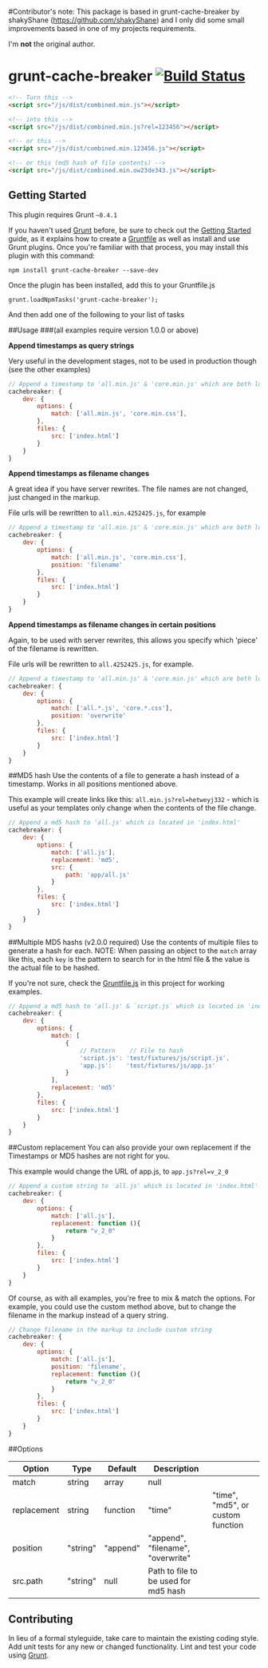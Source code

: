 #Contributor's note:
This package is based in grunt-cache-breaker by shakyShane (https://github.com/shakyShane) and I only did some small improvements based in one of my projects requirements.

I'm **not** the original author.

# grunt-cache-breaker [![Build Status](https://travis-ci.org/shakyShane/grunt-cache-breaker.png?branch=master)](https://travis-ci.org/shakyShane/grunt-cache-breaker)

```html
<!-- Turn this -->
<script src="/js/dist/combined.min.js"></script>

<!-- into this -->
<script src="/js/dist/combined.min.js?rel=123456"></script>

<!-- or this -->
<script src="/js/dist/combined.min.123456.js"></script>

<!-- or this (md5 hash of file contents) -->
<script src="/js/dist/combined.min.ow23de343.js"></script>
```

## Getting Started

This plugin requires Grunt `~0.4.1`

If you haven't used [Grunt](http://gruntjs.com/) before, be sure to check out the [Getting Started](http://gruntjs.com/getting-started) guide, as it explains how to create a [Gruntfile](http://gruntjs.com/sample-gruntfile) as well as install and use Grunt plugins. Once you're familiar with that process, you may install this plugin with this command:

```shell
npm install grunt-cache-breaker --save-dev
```
Once the plugin has been installed, add this to your Gruntfile.js

    grunt.loadNpmTasks('grunt-cache-breaker');

And then add one of the following to your list of tasks

##Usage
###(all examples require version 1.0.0 or above)

**Append timestamps as query strings**

Very useful in the development stages, not to be used in production though (see the other examples)

```js
// Append a timestamp to 'all.min.js' & 'core.min.js' which are both located in 'index.html'
cachebreaker: {
    dev: {
        options: {
            match: ['all.min.js', 'core.min.css'],
        },
        files: {
            src: ['index.html']
        }
    }
}
```

**Append timestamps as filename changes**

A great idea if you have server rewrites. The file names are not changed, just changed in the markup.

File urls will be rewritten to `all.min.4252425.js`, for example

```js
// Append a timestamp to 'all.min.js' & 'core.min.js' which are both located in 'index.html'
cachebreaker: {
    dev: {
        options: {
            match: ['all.min.js', 'core.min.css'],
            position: 'filename'
        },
        files: {
            src: ['index.html']
        }
    }
}
```

**Append timestamps as filename changes in certain positions**

Again, to be used with server rewrites, this allows you specify which 'piece' of the filename is rewritten.

File urls will be rewritten to `all.4252425.js`, for example.

```js
// Append a timestamp to 'all.min.js' & 'core.min.js' which are both located in 'index.html'
cachebreaker: {
    dev: {
        options: {
            match: ['all.*.js', 'core.*.css'],
            position: 'overwrite'
        },
        files: {
            src: ['index.html']
        }
    }
}
```

##MD5 hash
Use the contents of a file to generate a hash instead of a timestamp. Works in all positions mentioned above.

This example will create links like this: `all.min.js?rel=hetweyj332` - which is useful as your templates only change
when the contents of the file change.

```js
// Append a md5 hash to 'all.js' which is located in 'index.html'
cachebreaker: {
    dev: {
        options: {
            match: ['all.js'],
            replacement: 'md5',
            src: {
                path: 'app/all.js'
            }
        },
        files: {
            src: ['index.html']
        }
    }
}
```

##Multiple MD5 hashs (v2.0.0 required)
Use the contents of multiple files to generate a hash for each.
NOTE: When passing an object to the `match` array like this, each `key`
is the pattern to search for in the html file & the value is the actual
file to be hashed. 

If you're not sure, check the [Gruntfile.js](https://github.com/shakyShane/grunt-cache-breaker/blob/master/Gruntfile.js#L56-L69)
in this project for working examples.

```js
// Append a md5 hash to 'all.js' & `script.js` which is located in 'index.html'
cachebreaker: {
    dev: {
        options: {
            match: [
                {
                    // Pattern    // File to hash
                    'script.js': 'test/fixtures/js/script.js',
                    'app.js':    'test/fixtures/js/app.js'
                }
            ],
            replacement: 'md5'
        },
        files: {
            src: ['index.html']
        }
    }
}
```

##Custom replacement
You can also provide your own replacement if the Timestamps or MD5 hashes are not right for you.

This example would change the URL of app.js, to `app.js?rel=v_2_0`

```js
// Append a custom string to 'all.js' which is located in 'index.html'
cachebreaker: {
    dev: {
        options: {
            match: ['all.js'],
            replacement: function (){
                return "v_2_0"
            }
        },
        files: {
            src: ['index.html']
        }
    }
}
```

Of course, as with all examples, you're free to mix & match the options. For example, you could use
the custom method above, but to change the filename in the markup instead of a query string.

```js
// Change filename in the markup to include custom string
cachebreaker: {
    dev: {
        options: {
            match: ['all.js'],
            position: 'filename',
            replacement: function (){
                return "v_2_0"
            }
        },
        files: {
            src: ['index.html']
        }
    }
}
```

##Options

| Option      | Type            | Default  | Description                          |   |
|-------------|-----------------|----------|--------------------------------------|---|
| match       | string|array    | null     |                                      |   |
| replacement | string|function | "time"   | "time", "md5", or custom function    |   |
| position    | "string"        | "append" | "append", "filename", "overwrite"    |   |
| src.path    | "string"        | null     | Path to file to be used for md5 hash |   |


## Contributing
In lieu of a formal styleguide, take care to maintain the existing coding style. Add unit tests for any new or changed functionality. Lint and test your code using [Grunt](http://gruntjs.com/).

